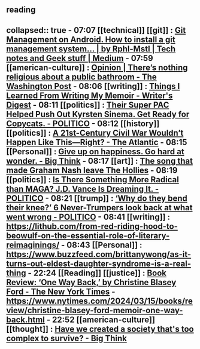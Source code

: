 ## reading
collapsed:: true
	- **07:07** [[technical]] [[git]] :  [Git Management on Android. How to install a git management system… | by Rphl-Mstl | Tech notes and Geek stuff | Medium](https://medium.com/tech-notes-and-geek-stuff/git-management-on-android-30a8b4a23e1c)
	- **07:59** [[american-culture]] :  [Opinion | There’s nothing religious about a public bathroom - The Washington Post](https://www.washingtonpost.com/opinions/2024/03/14/fairfax-bathrooms-religious-freedom/)
	- **08:06** [[writing]] :  [Things I Learned From Writing My Memoir - Writer's Digest](https://www.writersdigest.com/write-better-nonfiction/things-i-learned-from-writing-my-memoir)
	- **08:11** [[politics]] :  [Their Super PAC Helped Push Out Kyrsten Sinema. Get Ready for Copycats. - POLITICO](https://www.politico.com/news/magazine/2024/03/15/kyrsten-sinema-super-pac-00147081)
	- **08:12** [[history]] [[politics]] :  [A 21st-Century Civil War Wouldn’t Happen Like This—Right? - The Atlantic](https://www.theatlantic.com/culture/archive/2024/03/civil-war-movie-review/677759/)
	- **08:15** [[Personal]] :  [Give up on happiness. Go hard at wonder. - Big Think](https://bigthink.com/series/the-big-think-interview/seek-wonder-in-an-imperfect-world/)
	- **08:17** [[art]] :  [The song that made Graham Nash leave The Hollies](https://faroutmagazine.co.uk/the-song-that-made-graham-nash-leave-the-hollies/)
	- **08:19** [[politics]] :  [Is There Something More Radical than MAGA? J.D. Vance Is Dreaming It. - POLITICO](https://www.politico.com/news/magazine/2024/03/15/mr-maga-goes-to-washington-00147054)
	- **08:21** [[trump]] :  [‘Why do they bend their knee?’ 6 Never-Trumpers look back at what went wrong - POLITICO](https://www.politico.com/news/2024/03/13/never-trumpers-gop-2024-elections-00146726)
	- **08:41** [[writing]] :  https://lithub.com/from-red-riding-hood-to-beowulf-on-the-essential-role-of-literary-reimaginings/
	- **08:43** [[Personal]] :  https://www.buzzfeed.com/brittanywong/as-it-turns-out-eldest-daughter-syndrome-is-a-real-thing
	- **22:24** [[Reading]] [[justice]] :  [Book Review: ‘One Way Back,’ by Christine Blasey Ford - The New York Times](https://www.nytimes.com/2024/03/15/books/review/christine-blasey-ford-memoir-one-way-back.html)
		- https://www.nytimes.com/2024/03/15/books/review/christine-blasey-ford-memoir-one-way-back.html
	- **22:52** [[american-culture]] [[thought]] :  [Have we created a society that's too complex to survive? - Big Think](https://bigthink.com/13-8/techno-social-evolution/)
-